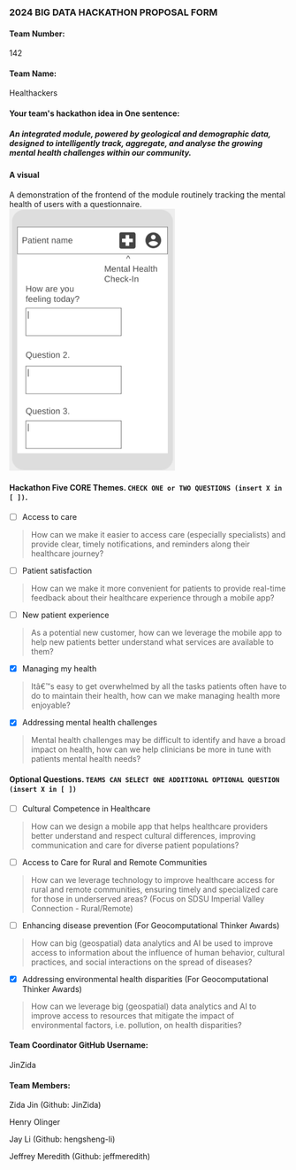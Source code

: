 ### 2024 BIG DATA HACKATHON PROPOSAL FORM

#### Team Number:

142

#### Team Name:

Healthackers
  
#### Your team's hackathon idea in One sentence:
##### An integrated module, powered by geological and demographic data, designed to intelligently track, aggregate, and analyse the growing mental health challenges within our community.


#### A visual
A demonstration of the frontend of the module routinely tracking the mental health of users with a questionnaire.
<img src="./MentalHealthAppWireframe.png" alt="Frontend of our module" width="300"/>

<!--
#### Theme: Enhancing Healthcareâ€™s Digital Front Door
#### - Digital solutions to help increase access, manage health, and improve patient satisfaction along the healthcare journey -  
--> 

#### Hackathon Five CORE Themes. `CHECK ONE or TWO QUESTIONS (insert X in [ ])`.
- [ ] Access to care
> How can we make it easier to access care (especially specialists) and provide clear, timely notifications, and reminders along their healthcare journey?
- [ ] Patient satisfaction
> How can we make it more convenient for patients to provide real-time feedback about their healthcare experience through a mobile app?
- [ ] New patient experience
> As a potential new customer, how can we leverage the mobile app to help new patients better understand what services are available to them?
- [X] Managing my health
> Itâ€™s easy to get overwhelmed by all the tasks patients often have to do to maintain their health, how can we make managing health more enjoyable?
- [X] Addressing mental health challenges
> Mental health challenges may be difficult to identify and have a broad impact on health, how can we help clinicians be more in tune with patients mental health needs?

#### Optional Questions. `TEAMS CAN SELECT ONE ADDITIONAL OPTIONAL QUESTION (insert X in [ ])`
- [ ] Cultural Competence in Healthcare
> How can we design a mobile app that helps healthcare providers better understand and respect cultural differences, improving communication and care for diverse patient populations?
- [ ] Access to Care for Rural and Remote Communities
> How can we leverage technology to improve healthcare access for rural and remote communities, ensuring timely and specialized care for those in underserved areas? (Focus on SDSU Imperial Valley Connection - Rural/Remote)
- [ ] Enhancing disease prevention (For Geocomputational Thinker Awards)
> How can big (geospatial) data analytics and AI be used to improve access to information about the influence of human behavior, cultural practices, and social interactions on the spread of diseases?
- [X] Addressing environmental health disparities (For Geocomputational Thinker Awards)
> How can we leverage big (geospatial) data analytics and AI to improve access to resources that mitigate the impact of environmental factors, i.e. pollution, on health disparities?


#### Team Coordinator GitHub Username:

JinZida

#### Team Members:

Zida Jin (Github: JinZida)

Henry Olinger

Jay Li (Github: hengsheng-li)

Jeffrey Meredith (Github: jeffmeredith)

